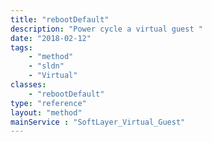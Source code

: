 ```yaml
---
title: "rebootDefault"
description: "Power cycle a virtual guest "
date: "2018-02-12"
tags:
    - "method"
    - "sldn"
    - "Virtual"
classes:
    - "rebootDefault"
type: "reference"
layout: "method"
mainService : "SoftLayer_Virtual_Guest"
---
```

